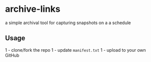 # archive-links

a simple archival tool for capturing snapshots on a a schedule

## Usage

1 - clone/fork the repo
1 - update `manifest.txt`
1 - upload to your own GitHub
